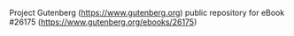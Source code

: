Project Gutenberg (https://www.gutenberg.org) public repository for eBook #26175 (https://www.gutenberg.org/ebooks/26175)
